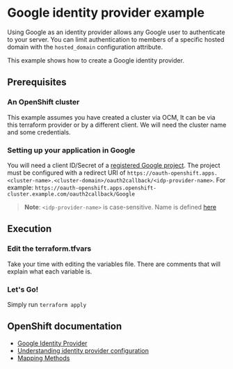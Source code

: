 # Google identity provider example

Using Google as an identity provider allows any Google user to authenticate to your server.
You can limit authentication to members of a specific hosted domain with the `hosted_domain` configuration attribute.

This example shows how to create a Google identity provider.

## Prerequisites

### An OpenShift cluster

This example assumes you have created a cluster via OCM, It can be via this terraform provider or by a different client.
We will need the cluster name and some credentials.

### Setting up your application in Google

You will need a client ID/Secret of a [registered Google project](https://console.developers.google.com/).
The project must be configured with a redirect URI of `https://oauth-openshift.apps.<cluster-name>.<cluster-domain>/oauth2callback/<idp-provider-name>`.
For example:
`https://oauth-openshift.apps.openshift-cluster.example.com/oauth2callback/Google`

> **Note**: `<idp-provider-name>` is case-sensitive. Name is defined [here](./main.tf#L37)

## Execution

### Edit the terraform.tfvars

Take your time with editing the variables file. 
There are comments that will explain what each variable is.

### Let's Go!

Simply run `terraform apply`


## OpenShift documentation

 - [Google Identity Provider](https://docs.openshift.com/container-platform/4.12/authentication/identity_providers/configuring-google-identity-provider.html)
 - [Understanding identity provider configuration](https://docs.openshift.com/container-platform/4.12/authentication/understanding-identity-provider.html)
 - [Mapping Methods](https://docs.openshift.com/container-platform/4.12/authentication/understanding-identity-provider.html#identity-provider-parameters_understanding-identity-provider)
